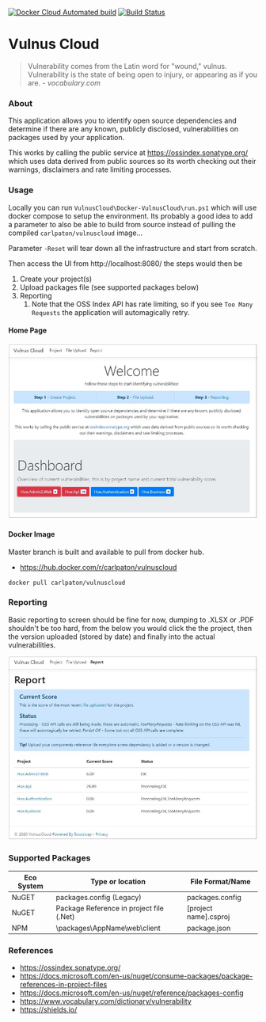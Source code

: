 [![Docker Cloud Automated build](https://img.shields.io/docker/cloud/automated/carlpaton/vulnuscloud?logoColor=brightgreen)](https://hub.docker.com/r/carlpaton/vulnuscloud) [![Build Status](https://travis-ci.com/carlpaton/VulnusCloud.svg?branch=master)](https://travis-ci.com/carlpaton/VulnusCloud)

# Vulnus Cloud

> Vulnerability comes from the Latin word for "wound," vulnus. Vulnerability is the state of being open to injury, or appearing as if you are.                                                                                            *- vocabulary.com*
>

### About

This application allows you to identify open source dependencies and determine if there are any known, publicly disclosed, vulnerabilities on packages used by your application.

This works by calling the public service at https://ossindex.sonatype.org/ which uses data derived from public sources so its worth checking out their warnings, disclaimers and rate limiting processes.

### Usage

Locally you can run `VulnusCloud\Docker-VulnusCloud\run.ps1` which will use docker compose to setup the environment. Its probably a good idea to add a parameter to also be able to build from source instead of pulling the compiled `carlpaton/vulnuscloud` image...

Parameter `-Reset` will tear down all the infrastructure and start from scratch. 

Then access the UI from http://localhost:8080/ the steps would then be

1. Create your project(s)
2. Upload packages file (see supported packages below)
3. Reporting
   1. Note that the OSS Index API has rate limiting, so if you see `Too Many Requests` the application will automagically retry.

#### Home Page

![Example Home Page](https://raw.githubusercontent.com/carlpaton/VulnusCloud/master/Docker-VulnusCloud/example%20home%20page.jpg)

#### Docker Image

Master branch is built and available to pull from docker hub.

* https://hub.docker.com/r/carlpaton/vulnuscloud

```xc
docker pull carlpaton/vulnuscloud
```

### Reporting

Basic reporting to screen should be fine for now, dumping to .XLSX or .PDF shouldn't be too hard, from the below you would click the the project, then the version uploaded (stored by date) and finally into the actual vulnerabilities.

![Example Reporting Page](https://raw.githubusercontent.com/carlpaton/VulnusCloud/master/Docker-VulnusCloud/example%20reporting%20page.jpg)

### Supported Packages

| Eco System | Type or location                         | File Format/Name      |
| ---------- | ---------------------------------------- | --------------------- |
| NuGET      | packages.config (Legacy)                 | packages.config       |
| NuGET      | Package Reference in project file (.Net) | [project name].csproj |
| NPM        | \packages\AppName\web\client             | package.json          |

### References

* https://ossindex.sonatype.org/
* https://docs.microsoft.com/en-us/nuget/consume-packages/package-references-in-project-files
* https://docs.microsoft.com/en-us/nuget/reference/packages-config
* https://www.vocabulary.com/dictionary/vulnerability
* https://shields.io/